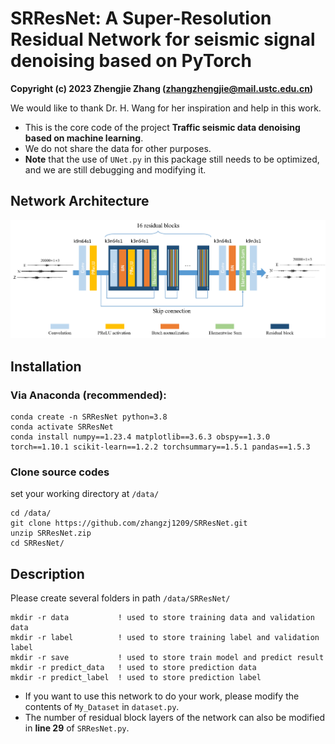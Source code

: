 # SRResNet: A Super-Resolution Residual Network for seismic signal denoising based on PyTorch

**Copyright (c) 2023 Zhengjie Zhang (zhangzhengjie@mail.ustc.edu.cn)**  

We would like to thank Dr. H. Wang for her inspiration and help in this work.

- This is the core code of the project **Traffic seismic data denoising based on machine learning**.  
- We do not share the data for other purposes.
- **Note** that the use of `UNet.py` in this package still needs to be optimized, and we are still debugging and modifying it.   


## Network Architecture
![image](https://github.com/zhangzj1209/SRResNet/blob/main/figure/SRResNet_architecture.png)

## Installation

### Via Anaconda (recommended):
```
conda create -n SRResNet python=3.8
conda activate SRResNet
conda install numpy==1.23.4 matplotlib==3.6.3 obspy==1.3.0 torch==1.10.1 scikit-learn==1.2.2 torchsummary==1.5.1 pandas==1.5.3
```

### Clone source codes
set your working directory at `/data/`
```
cd /data/
git clone https://github.com/zhangzj1209/SRResNet.git
unzip SRResNet.zip
cd SRResNet/
```

## Description 
Please create several folders in path `/data/SRResNet/`   
```
mkdir -r data           ! used to store training data and validation data
mkdir -r label          ! used to store training label and validation label
mkdir -r save           ! used to store train model and predict result
mkdir -r predict_data   ! used to store prediction data
mkdir -r predict_label  ! used to store prediction label
```

- If you want to use this network to do your work, please modify the contents of `My_Dataset` in `dataset.py`.
- The number of residual block layers of the network can also be modified in **line 29** of `SRResNet.py`.
